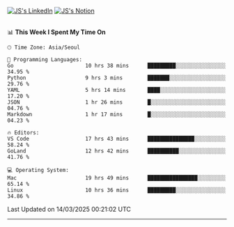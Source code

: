 
[![JS's LinkedIn](https://img.shields.io/badge/LinkedIn-blue?style=for-the-badge&logo=linkedin)](https://www.linkedin.com/in/jaeseung-lee-5a2a32139/) 
[![JS's Notion](https://img.shields.io/badge/Notion-black?style=for-the-badge&logo=notion)](https://bit.ly/ljswiki1) <br><br>
<!-- ![JS's GitHub stats](https://github-readme-stats-lemon-five.vercel.app/api?username=tkxkd0159&hide=contribs,prs,stars,issues&show_icons=true&theme=react&include_all_commits=true)   -->
<!-- ![Top Langs](https://github-readme-stats-lemon-five.vercel.app/api/top-langs/?username=tkxkd0159&layout=compact&hide=jupyter%20notebook,scss,html,css&langs_count=10)  -->


<!--START_SECTION:waka-->
📊 **This Week I Spent My Time On** 

```text
🕑︎ Time Zone: Asia/Seoul

💬 Programming Languages: 
Go                       10 hrs 38 mins      █████████░░░░░░░░░░░░░░░░   34.95 % 
Python                   9 hrs 3 mins        ███████░░░░░░░░░░░░░░░░░░   29.76 % 
YAML                     5 hrs 14 mins       ████░░░░░░░░░░░░░░░░░░░░░   17.20 % 
JSON                     1 hr 26 mins        █░░░░░░░░░░░░░░░░░░░░░░░░   04.76 % 
Markdown                 1 hr 17 mins        █░░░░░░░░░░░░░░░░░░░░░░░░   04.23 % 

🔥 Editors: 
VS Code                  17 hrs 43 mins      ███████████████░░░░░░░░░░   58.24 % 
GoLand                   12 hrs 42 mins      ██████████░░░░░░░░░░░░░░░   41.76 % 

💻 Operating System: 
Mac                      19 hrs 49 mins      ████████████████░░░░░░░░░   65.14 % 
Linux                    10 hrs 36 mins      █████████░░░░░░░░░░░░░░░░   34.86 % 
```


 Last Updated on 14/03/2025 00:21:02 UTC
<!--END_SECTION:waka-->

---
<!---
<a href="https://github.com/tkxkd0159/books">
  <img align="center" src="https://github-readme-stats-lemon-five.vercel.app/api/pin/?username=tkxkd0159&repo=books&theme=react" />
</a>
-->

<!---
- 🔭 I’m currently working on ...
- 🌱 I’m currently learning blockchain and distributed network
- 👯 I’m looking to collaborate on ...
- 🤔 I’m looking for help with ...
- 💬 Ask me about ...
- 📫 How to reach me: ...
- 😄 Pronouns: ...
- ⚡ Fun fact: ...
-->
